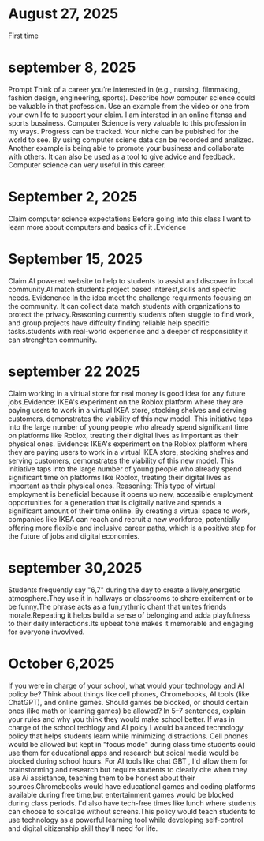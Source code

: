 # August 27, 2025
First time
# september 8, 2025
Prompt
Think of a career you’re interested in (e.g., nursing, filmmaking, fashion design, engineering, sports). Describe how computer science could be valuable in that profession. Use an example from the video or one from your own life to support your claim.
I am intersted in an online fitenss and sports bussiness. Computer Science is very valuable to this profession in my ways. Progress can be tracked. Your niche can be pubished for the world to see. By using computer sciene data can be recorded and analized. Another example is being able to promote your business and collaborate with others. It can also be used as a tool to give advice and feedback.  Computer science can very useful in this career.

# September 2, 2025
Claim  computer  science expectations  Before  going into this class I want to learn more about computers and basics of it .Evidence
# September 15, 2025
Claim AI powered website to help to students to assist and discover in local community.Al match students project based interest,skills and specfic needs. Evidenence In the idea meet the challenge requirments focusing on the community. It can collect data match students with organizations to protect the privacy.Reasoning currently students often stuggle to find work, and group projects have diffculty finding reliable help specific tasks.students with real-world experience and a deeper of responsiblity it can strenghten community.
# september 22 2025
Claim working  in a virtual store for real money is good idea for any future jobs.Evidence: IKEA's experiment on the Roblox platform where they are paying users to work in a virtual IKEA store, stocking shelves and serving customers, demonstrates the viability of this new model. This initiative taps into the large number of young people who already spend significant time on platforms like Roblox, treating their digital lives as important as their physical ones. Evidence: IKEA's experiment on the Roblox platform where they are paying users to work in a virtual IKEA store, stocking shelves and serving customers, demonstrates the viability of this new model. This initiative taps into the large number of young people who already spend significant time on platforms like Roblox, treating their digital lives as important as their physical ones.
Reasoning: This type of virtual employment is beneficial because it opens up new, accessible employment opportunities for a generation that is digitally native and spends a significant amount of their time online. By creating a virtual space to work, companies like IKEA can reach and recruit a new workforce, potentially offering more flexible and inclusive career paths, which is a positive step for the future of jobs and digital economies. 
# september 30,2025 
Students frequently say "6,7" during the day to create a lively,energetic atmosphere.They use it in hallways or classrooms to share excitement or to be funny.The phrase acts as a fun,rythmic chant that  unites friends morale.Repeating it helps build a sense of belonging and adda playfulness to their daily interactions.Its upbeat tone makes it memorable and engaging for everyone invovlved.
# October 6,2025
If you were in charge of your school, what would your technology and AI policy be? Think about things like cell phones, Chromebooks, AI tools (like ChatGPT), and online games. Should games be blocked, or should certain ones (like math or learning games) be allowed? In 5–7 sentences, explain your rules and why you think they would make school better.
If was in charge of the school techlogy and AI poicy I would balanced technology  policy  that helps students learn  while minimizing distractions. Cell phones would be  allowed but  kept in "focus mode"  during  class time students could  use them for educational apps and  research but  soical media  would be blocked during school hours. For AI tools like chat GBT , I'd allow them  for brainstorming and research but require students to clearly cite when they  use Ai assistance, teaching them  to be honest  about their sources.Chromebooks would have  educational  games and coding platforms available during  free time,but entertainment games would be blocked during class periods. I'd also have tech-free times like lunch where students can choose to soicalize without screens.This policy would teach students to use technology  as a powerful learning tool while  developing  self-control and digital  citizenship skill they'll need for life.
